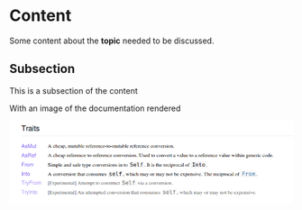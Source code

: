 # Content

Some content about the **topic** needed to be discussed.

## Subsection

This is a subsection of the content

With an image of the documentation rendered

![image](trait_summary.png)
